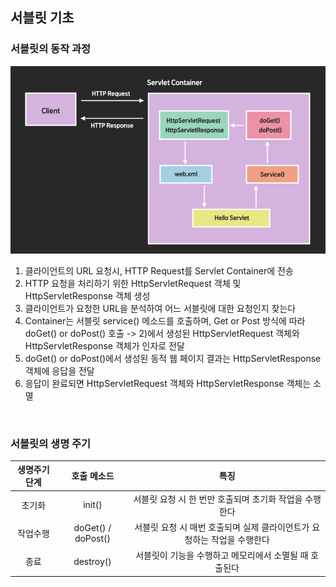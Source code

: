 ## **서블릿 기초**


### **서블릿의 동작 과정**

![img](https://github.com/dilmah0203/TIL/blob/main/Image/Servlet1.png)

1) 클라이언트의 URL 요청시, HTTP Request를 Servlet Container에 전송
2) HTTP 요청을 처리하기 위한 HttpServletRequest 객체 및 HttpServletResponse 객체 생성
3) 클라이언트가 요청한 URL을 분석하여 어느 서블릿에 대한 요청인지 찾는다
4) Container는 서블릿 service() 메소드를 호출하며, Get or Post 방식에 따라 doGet() or doPost() 호출
   -> 2)에서 생성된 HttpServletRequest 객체와 HttpServletResponse 객체가 인자로 전달
5) doGet() or doPost()에서 생성된 동적 웹 페이지 결과는 HttpServletResponse 객체에 응답을 전달
6) 응답이 완료되면 HttpServletRequest 객체와 HttpServletResponse 객체는 소멸

<br>

### **서블릿의 생명 주기**


| 생명주기 단계 | 호출 메소드 | 특징 | 
| :-----------: | :----------: | :------------------: | 
|   초기화    |   init()    |      서블릿 요청 시 한 번만 호출되며 초기화 작업을 수행한다      |      
|  작업수행  |     doGet() / doPost()    |      서블릿 요청 시 매번 호출되며 실제 클라이언트가 요청하는 작업을 수행한다     |      
|  종료  |        destroy()         |     서블릿이 기능을 수행하고 메모리에서 소멸될 때 호출된다      |        
